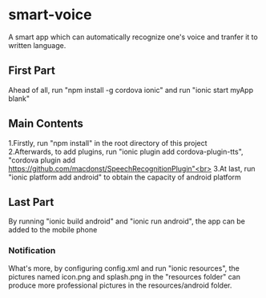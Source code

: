 # smart-voice
A smart app which can automatically recognize one's voice and tranfer it to written language.

## First Part
Ahead of all, run "npm install -g cordova ionic" and run "ionic start myApp blank"

## Main Contents
1.Firstly, run "npm install" in the root directory of this project<br>
2.Afterwards, to add plugins, run "ionic plugin add cordova-plugin-tts", "cordova plugin add https://github.com/macdonst/SpeechRecognitionPlugin"<br>
3.At last, run "ionic platform add android" to obtain the capacity of android platform

## Last Part
By running "ionic build android" and "ionic run android", the app can be added to the mobile phone


### Notification
What's more, by configuring config.xml and run "ionic resources", the pictures named icon.png and splash.png in the "resources folder" can
produce more professional pictures in the resources/android folder.
